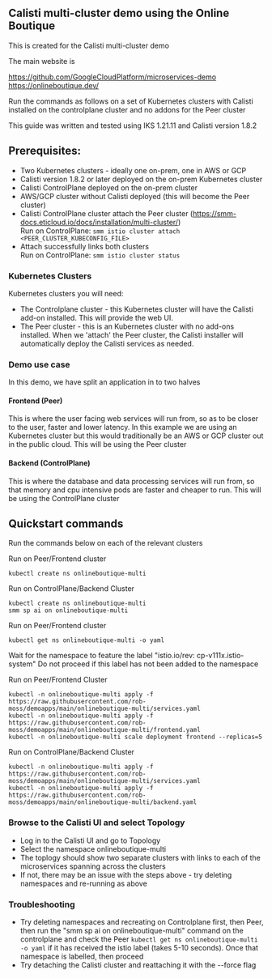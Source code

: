 ## Calisti multi-cluster demo using the Online Boutique

This is created for the Calisti multi-cluster demo

The main website is

https://github.com/GoogleCloudPlatform/microservices-demo  
https://onlineboutique.dev/  

Run the commands as follows on a set of Kubernetes clusters with Calisti installed on the controlplane cluster and no addons for the Peer cluster

This guide was written and tested using IKS 1.21.11 and Calisti version 1.8.2

## Prerequisites:

* Two Kubernetes clusters - ideally one on-prem, one in AWS or GCP
* Calisti version 1.8.2 or later deployed on the on-prem Kubernetes cluster
* Calisti ControlPlane deployed on the on-prem cluster
* AWS/GCP cluster without Calisti deployed (this will become the Peer cluster)
* Calisti ControlPlane cluster attach the Peer cluster (https://smm-docs.eticloud.io/docs/installation/multi-cluster/)  
  Run on ControlPlane: ```smm istio cluster attach <PEER_CLUSTER_KUBECONFIG_FILE>```
* Attach successfully links both clusters  
  Run on ControlPlane:  ```smm istio cluster status```


### Kubernetes Clusters

Kubernetes clusters you will need:
* The Controlplane cluster - this Kubernetes cluster will have the Calisti add-on installed.  This will provide the web UI.  
* The Peer cluster - this is an Kubernetes cluster with no add-ons installed. When we 'attach' the Peer cluster, the Calisti installer will automatically deploy the Calisti services as needed.  


### Demo use case
In this demo, we have split an application in to two halves

#### Frontend (Peer)
This is where the user facing web services will run from, so as to be closer to the user, faster and lower latency. In this example we are using an Kubernetes cluster but this would traditionally be an AWS or GCP cluster out in the public cloud.  This will be using the Peer cluster   

#### Backend (ControlPlane)
This is where the database and data processing services will run from, so that memory and cpu intensive pods are faster and cheaper to run. This will be using the ControlPlane cluster


## Quickstart commands

Run the commands below on each of the relevant clusters

Run on Peer/Frontend cluster
```
kubectl create ns onlineboutique-multi
```

Run on ControlPlane/Backend Cluster
```
kubectl create ns onlineboutique-multi
smm sp ai on onlineboutique-multi
```

Run on Peer/Frontend cluster
```
kubectl get ns onlineboutique-multi -o yaml
```
Wait for the namespace to feature the label "istio.io/rev: cp-v111x.istio-system"
Do not proceed if this label has not been added to the namespace


Run on Peer/Frontend Cluster
```
kubectl -n onlineboutique-multi apply -f https://raw.githubusercontent.com/rob-moss/demoapps/main/onlineboutique-multi/services.yaml
kubectl -n onlineboutique-multi apply -f https://raw.githubusercontent.com/rob-moss/demoapps/main/onlineboutique-multi/frontend.yaml
kubectl -n onlineboutique-multi scale deployment frontend --replicas=5
```

Run on ControlPlane/Backend Cluster
```
kubectl -n onlineboutique-multi apply -f https://raw.githubusercontent.com/rob-moss/demoapps/main/onlineboutique-multi/services.yaml
kubectl -n onlineboutique-multi apply -f https://raw.githubusercontent.com/rob-moss/demoapps/main/onlineboutique-multi/backend.yaml
```

### Browse to the Calisti UI and select Topology
* Log in to the Calisti UI and go to Topology  
* Select the namespace onlineboutique-multi  
* The toplogy should show two separate clusters with links to each of the microservices spanning across the clusters  
* If not, there may be an issue with the steps above - try deleting namespaces and re-running as above  


### Troubleshooting
* Try deleting namespaces and recreating on Controlplane first, then Peer, then run the "smm sp ai on onlineboutique-multi" command on the controlplane and check the Peer ```kubectl get ns onlineboutique-multi -o yaml``` if it has received the istio label (takes 5-10 seconds). Once that namespace is labelled, then proceed
* Try detaching the Calisti cluster and reattaching it with the --force flag

